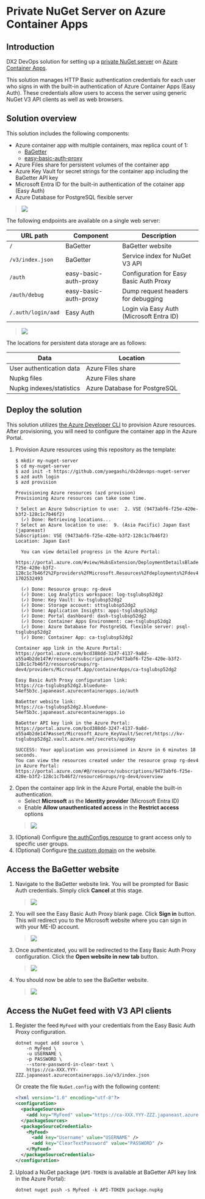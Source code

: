 # Private NuGet Server on Azure Container Apps

## Introduction

DX2 DevOps solution for setting up a
[private NuGet server](https://learn.microsoft.com/en-us/nuget/hosting-packages/overview)
on [Azure Container Apps](https://learn.microsoft.com/ja-jp/azure/container-apps/overview).

This solution manages HTTP Basic authentication credentials for each user
who signs in with the built-in authentication of Azure Container Apps (Easy Auth).
These credentials allow users to access the server using generic NuGet V3 API clients as well as web browsers.

## Solution overview

This solution includes the following components:

- Azure container app with multiple containers, max replica count of 1:
  - [BaGetter](https://github.com/bagetter/BaGetter)
  - [easy-basic-auth-proxy](https://github.com/yaegashi/easy-basic-auth-proxy)
- Azure Files share for persistent volumes of the container app
- Azure Key Vault for secret strings for the container app including the BaGetter API key
- Microsoft Entra ID for the built-in authentication of the cotainer app (Easy Auth)
- Azure Database for PostgreSQL flexible server

> ![](doc/assets/solution-diagram.png)

The following endpoints are available on a single web server:

|URL path|Component|Description|
|-|-|-|
|`/`|BaGetter|BaGetter website|
|`/v3/index.json`|BaGetter|Service index for NuGet V3 API|
|`/auth`|easy-basic-auth-proxy|Configuration for Easy Basic Auth Proxy|
|`/auth/debug`|easy-basic-auth-proxy|Dump request headers for debugging|
|`/.auth/login/aad`|Easy Auth|Login via Easy Auth (Microsoft Entra ID)|

> ![](doc/assets/path-routing.png)

The locations for persistent data storage are as follows:

|Data|Location|
|-|-|
|User authentication data|Azure Files share|
|Nupkg files|Azure Files share|
|Nupkg indexes/statistics|Azure Database for PostgreSQL|

## Deploy the solution

This solution utilizes [the Azure Developer CLI](https://learn.microsoft.com/en-us/azure/developer/azure-developer-cli/overview) to provision Azure resources.
After provisioning, you will need to configure the container app in the Azure Portal.

1. Provision Azure resources using this repository as the template:
    ```console
    $ mkdir my-nuget-server
    $ cd my-nuget-server
    $ azd init -t https://github.com/yaegashi/dx2devops-nuget-server
    $ azd auth login
    $ azd provision

    Provisioning Azure resources (azd provision)
    Provisioning Azure resources can take some time.

    ? Select an Azure Subscription to use:  2. VSE (9473abf6-f25e-420e-b3f2-128c1c7b46f2)
      (✓) Done: Retrieving locations...
    ? Select an Azure location to use:  9. (Asia Pacific) Japan East (japaneast)
    Subscription: VSE (9473abf6-f25e-420e-b3f2-128c1c7b46f2)
    Location: Japan East

      You can view detailed progress in the Azure Portal:
      https://portal.azure.com/#view/HubsExtension/DeploymentDetailsBlade/~/overview/id/%2Fsubscriptions%2F9473abf6-f25e-420e-b3f2-128c1c7b46f2%2Fproviders%2FMicrosoft.Resources%2Fdeployments%2Fdev4-1702532493

      (✓) Done: Resource group: rg-dev4
      (✓) Done: Log Analytics workspace: log-tsglubsp52dg2
      (✓) Done: Key Vault: kv-tsglubsp52dg2
      (✓) Done: Storage account: sttsglubsp52dg2
      (✓) Done: Application Insights: appi-tsglubsp52dg2
      (✓) Done: Portal dashboard: dash-tsglubsp52dg2
      (✓) Done: Container Apps Environment: cae-tsglubsp52dg2
      (✓) Done: Azure Database for PostgreSQL flexible server: psql-tsglubsp52dg2
      (✓) Done: Container App: ca-tsglubsp52dg2

    Container app link in the Azure Portal:
    https://portal.azure.com/bcd388dd-3247-4137-9a8d-a55a4b2de147#/resource/subscriptions/9473abf6-f25e-420e-b3f2-128c1c7b46f2/resourceGroups/rg-dev4/providers/Microsoft.App/containerApps/ca-tsglubsp52dg2

    Easy Basic Auth Proxy configuration link:
    https://ca-tsglubsp52dg2.bluedune-54ef5b3c.japaneast.azurecontainerapps.io/auth

    BaGetter website link:
    https://ca-tsglubsp52dg2.bluedune-54ef5b3c.japaneast.azurecontainerapps.io

    BaGetter API key link in the Azure Portal:
    https://portal.azure.com/bcd388dd-3247-4137-9a8d-a55a4b2de147#asset/Microsoft_Azure_KeyVault/Secret/https://kv-tsglubsp52dg2.vault.azure.net/secrets/apiKey

    SUCCESS: Your application was provisioned in Azure in 6 minutes 18 seconds.
    You can view the resources created under the resource group rg-dev4 in Azure Portal:
    https://portal.azure.com/#@/resource/subscriptions/9473abf6-f25e-420e-b3f2-128c1c7b46f2/resourceGroups/rg-dev4/overview
    ```
2. Open the container app link in the Azure Portal,
enable the built-in authentication.
    - Select **Microsoft** as the **Identity provider** (Microsoft Entra ID)
    - Enable **Allow unauthenticated access** in the **Restrict access** options
    > ![](doc/assets/easyauth-config.png)
3. (Optional) Configure [the authConfigs resource](https://learn.microsoft.com/en-us/azure/templates/microsoft.app/containerapps/authconfigs)
to grant access only to specific user groups.
4. (Optional) Configure [the custom domain](https://learn.microsoft.com/en-us/azure/container-apps/custom-domains-managed-certificates) on the website.

## Access the BaGetter website

1. Navigate to the BaGetter website link.  You will be prompted for Basic Auth credentials.  Simply click **Cancel** at this stage.
    > ![](doc/assets/ebap-basic-auth.png)
2. You will see the Easy Basic Auth Proxy blank page.  Click **Sign in** button.  This will redirect you to the Microsoft website where you can sign in with your ME-ID account.
    > ![](doc/assets/ebap-blank.png)
3. Once authenticated, you will be redirected to the Easy Basic Auth Proxy configuration.  Click the **Open website in new tab** button.
    > ![](doc/assets/ebap-config.png)
4. You should now be able to see the BaGetter website.
    > ![](doc/assets/bagetter-top.png)

## Access the NuGet feed with V3 API clients

1. Register the feed `MyFeed` with your credentials from the Easy Basic Auth Proxy configuration.
    ```console
    dotnet nuget add source \
        -n MyFeed \
        -u USERNAME \
        -p PASSWORD \
        --store-password-in-clear-text \
        https://ca-XXX.YYY-ZZZ.japaneast.azurecontainerapps.io/v3/index.json
    ```
    Or create the file `NuGet.config` with the following content:
    ```xml
    <?xml version="1.0" encoding="utf-8"?>
    <configuration>
      <packageSources>
        <add key="MyFeed" value="https://ca-XXX.YYY-ZZZ.japaneast.azurecontainerapps.io/v3/index.json" />
      </packageSources>
      <packageSourceCredentials>
        <MyFeed>
          <add key="Username" value="USERNAME" />
          <add key="ClearTextPassword" value="PASSWORD" />
        </MyFeed>
      </packageSourceCredentials>
    </configuration>
    ```
2. Upload a NuGet package (`API-TOKEN` is available at BaGetter API key link in the Azure Portal):
    ```console
    dotnet nuget push -s MyFeed -k API-TOKEN package.nupkg
    ```
